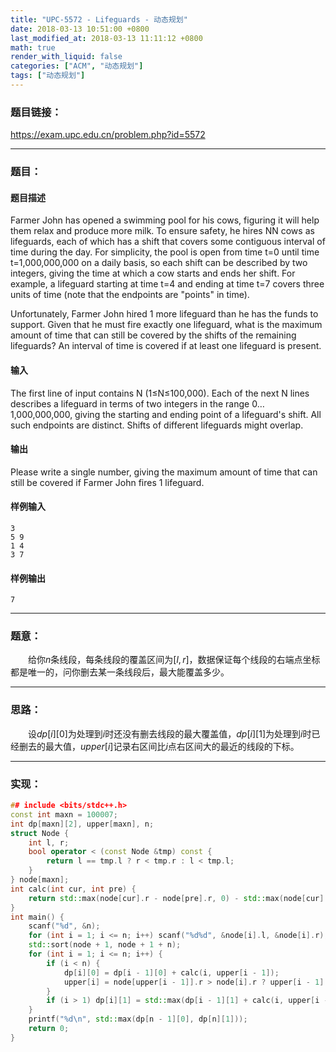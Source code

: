 ```yaml
---
title: "UPC-5572 - Lifeguards - 动态规划"
date: 2018-03-13 10:51:00 +0800
last_modified_at: 2018-03-13 11:11:12 +0800
math: true
render_with_liquid: false
categories: ["ACM", "动态规划"]
tags: ["动态规划"]
---
```


### 题目链接：

https://exam.upc.edu.cn/problem.php?id=5572

---
### 题目：

#### 题目描述
Farmer John has opened a swimming pool for his cows, figuring it will help them relax and produce more milk.
To ensure safety, he hires NN cows as lifeguards, each of which has a shift that covers some contiguous interval of time during the day. For simplicity, the pool is open from time t=0 until time t=1,000,000,000 on a daily basis, so each shift can be described by two integers, giving the time at which a cow starts and ends her shift. For example, a lifeguard starting at time t=4 and ending at time t=7 covers three units of time (note that the endpoints are "points" in time).

Unfortunately, Farmer John hired 1 more lifeguard than he has the funds to support. Given that he must fire exactly one lifeguard, what is the maximum amount of time that can still be covered by the shifts of the remaining lifeguards? An interval of time is covered if at least one lifeguard is present.
#### 输入
The first line of input contains N (1≤N≤100,000). Each of the next N lines describes a lifeguard in terms of two integers in the range 0…1,000,000,000, giving the starting and ending point of a lifeguard's shift. All such endpoints are distinct. Shifts of different lifeguards might overlap.
#### 输出
Please write a single number, giving the maximum amount of time that can still be covered if Farmer John fires 1 lifeguard.
#### 样例输入
```
3
5 9
1 4
3 7
```
#### 样例输出
```
7
```

---
### 题意：

&emsp;&emsp;给你$n$条线段，每条线段的覆盖区间为$[l, r]$，数据保证每个线段的右端点坐标都是唯一的，问你删去某一条线段后，最大能覆盖多少。

---
### 思路：

&emsp;&emsp;设$dp[i][0]$为处理到$i$时还没有删去线段的最大覆盖值，$dp[i][1]$为处理到$i$时已经删去的最大值，$upper[i]$记录右区间比$i$点右区间大的最近的线段的下标。

---
### 实现：

```cpp
## include <bits/stdc++.h>
const int maxn = 100007;
int dp[maxn][2], upper[maxn], n;
struct Node {
    int l, r;
    bool operator < (const Node &tmp) const {
        return l == tmp.l ? r < tmp.r : l < tmp.l;
    }
} node[maxn];
int calc(int cur, int pre) {
    return std::max(node[cur].r - node[pre].r, 0) - std::max(node[cur].l - node[pre].r, 0);
}
int main() {
    scanf("%d", &n);
    for (int i = 1; i <= n; i++) scanf("%d%d", &node[i].l, &node[i].r);
    std::sort(node + 1, node + 1 + n);
    for (int i = 1; i <= n; i++) {
        if (i < n) {
            dp[i][0] = dp[i - 1][0] + calc(i, upper[i - 1]);
            upper[i] = node[upper[i - 1]].r > node[i].r ? upper[i - 1] : i;
        }
        if (i > 1) dp[i][1] = std::max(dp[i - 1][1] + calc(i, upper[i - 1]), dp[i - 2][0] + calc(i, upper[i - 2]));
    }
    printf("%d\n", std::max(dp[n - 1][0], dp[n][1]));
    return 0;
}
```